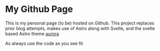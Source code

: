 # My Github Page

This is my personal page (to be) hosted on Github. This project replaces prior blog attempts, makes use of Astro along with Svelte, and the svelte based Astro theme [aurora](https://github.com/thiloho/aurora)

As always use the code as you see fit
